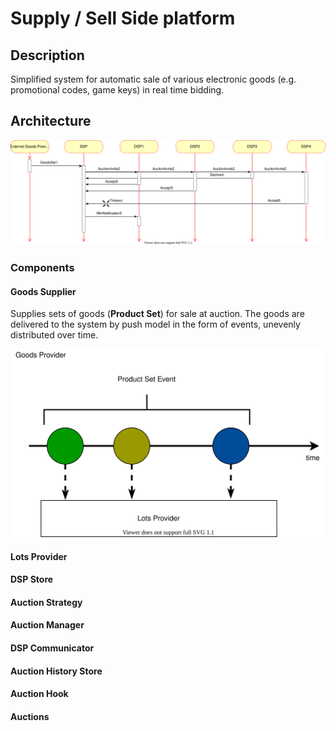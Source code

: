 # Supply / Sell Side platform

## Description

Simplified system for automatic sale of various electronic goods (e.g. promotional codes, game keys) in real time bidding.

## Architecture

![pic1](https://github.com/eutkin/diagrams/blob/master/GeneralDataFlow.svg)


### Components

#### Goods Supplier

Supplies sets of goods (__Product Set__) for sale at auction. The goods are delivered to the system by push model in the form of events, unevenly distributed over time. 

![goods-provider-flow](https://github.com/eutkin/diagrams/blob/master/GoodsSupplierAsFlow.svg)

#### Lots Provider

#### DSP Store

#### Auction Strategy

#### Auction Manager

#### DSP Communicator

#### Auction History Store

#### Auction Hook

#### Auctions

